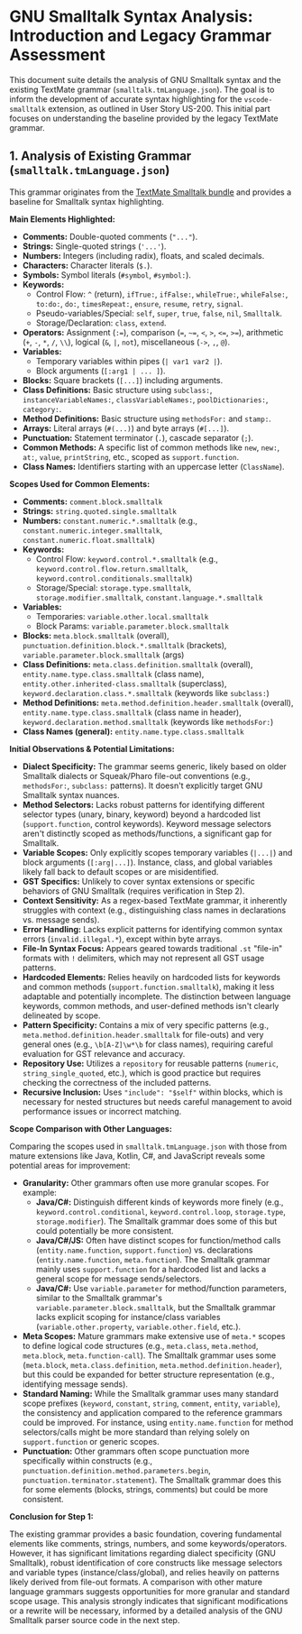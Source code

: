 # GNU Smalltalk Syntax Analysis: Introduction and Legacy Grammar Assessment

This document suite details the analysis of GNU Smalltalk syntax and the existing TextMate grammar (`smalltalk.tmLanguage.json`). The goal is to inform the development of accurate syntax highlighting for the `vscode-smalltalk` extension, as outlined in User Story US-200. This initial part focuses on understanding the baseline provided by the legacy TextMate grammar.

## 1. Analysis of Existing Grammar (`smalltalk.tmLanguage.json`)

This grammar originates from the [TextMate Smalltalk bundle](https://github.com/textmate/smalltalk.tmbundle) and provides a baseline for Smalltalk syntax highlighting.

**Main Elements Highlighted:**

*   **Comments:** Double-quoted comments (`"..."`).
*   **Strings:** Single-quoted strings (`'...'`).
*   **Numbers:** Integers (including radix), floats, and scaled decimals.
*   **Characters:** Character literals (`$.`).
*   **Symbols:** Symbol literals (`#symbol`, `#symbol:`).
*   **Keywords:**
    *   Control Flow: `^` (return), `ifTrue:`, `ifFalse:`, `whileTrue:`, `whileFalse:`, `to:do:`, `do:`, `timesRepeat:`, `ensure`, `resume`, `retry`, `signal`.
    *   Pseudo-variables/Special: `self`, `super`, `true`, `false`, `nil`, `Smalltalk`.
    *   Storage/Declaration: `class`, `extend`.
*   **Operators:** Assignment (`:=`), comparison (`=`, `~=`, `<`, `>`, `<=`, `>=`), arithmetic (`+`, `-`, `*`, `/`, `\\`), logical (`&`, `|`, `not`), miscellaneous (`->`, `,`, `@`).
*   **Variables:**
    *   Temporary variables within pipes (`| var1 var2 |`).
    *   Block arguments (`[:arg1 | ... ]`).
*   **Blocks:** Square brackets (`[...]`) including arguments.
*   **Class Definitions:** Basic structure using `subclass:`, `instanceVariableNames:`, `classVariableNames:`, `poolDictionaries:`, `category:`.
*   **Method Definitions:** Basic structure using `methodsFor:` and `stamp:`.
*   **Arrays:** Literal arrays (`#(...)`) and byte arrays (`#[...]`).
*   **Punctuation:** Statement terminator (`.`), cascade separator (`;`).
*   **Common Methods:** A specific list of common methods like `new`, `new:`, `at:`, `value`, `printString`, etc., scoped as `support.function`.
*   **Class Names:** Identifiers starting with an uppercase letter (`ClassName`).


**Scopes Used for Common Elements:**

*   **Comments:** `comment.block.smalltalk`
*   **Strings:** `string.quoted.single.smalltalk`
*   **Numbers:** `constant.numeric.*.smalltalk` (e.g., `constant.numeric.integer.smalltalk`, `constant.numeric.float.smalltalk`)
*   **Keywords:**
    *   Control Flow: `keyword.control.*.smalltalk` (e.g., `keyword.control.flow.return.smalltalk`, `keyword.control.conditionals.smalltalk`)
    *   Storage/Special: `storage.type.smalltalk`, `storage.modifier.smalltalk`, `constant.language.*.smalltalk`
*   **Variables:**
    *   Temporaries: `variable.other.local.smalltalk`
    *   Block Params: `variable.parameter.block.smalltalk`
*   **Blocks:** `meta.block.smalltalk` (overall), `punctuation.definition.block.*.smalltalk` (brackets), `variable.parameter.block.smalltalk` (args)
*   **Class Definitions:** `meta.class.definition.smalltalk` (overall), `entity.name.type.class.smalltalk` (class name), `entity.other.inherited-class.smalltalk` (superclass), `keyword.declaration.class.*.smalltalk` (keywords like `subclass:`)
*   **Method Definitions:** `meta.method.definition.header.smalltalk` (overall), `entity.name.type.class.smalltalk` (class name in header), `keyword.declaration.method.smalltalk` (keywords like `methodsFor:`)
*   **Class Names (general):** `entity.name.type.class.smalltalk`

**Initial Observations & Potential Limitations:**

*   **Dialect Specificity:** The grammar seems generic, likely based on older Smalltalk dialects or Squeak/Pharo file-out conventions (e.g., `methodsFor:`, `subclass:` patterns). It doesn't explicitly target GNU Smalltalk syntax nuances.
*   **Method Selectors:** Lacks robust patterns for identifying different selector types (unary, binary, keyword) beyond a hardcoded list (`support.function`, control keywords). Keyword message selectors aren't distinctly scoped as methods/functions, a significant gap for Smalltalk.
*   **Variable Scopes:** Only explicitly scopes temporary variables (`|...|`) and block arguments (`[:arg|...]`). Instance, class, and global variables likely fall back to default scopes or are misidentified.
*   **GST Specifics:** Unlikely to cover syntax extensions or specific behaviors of GNU Smalltalk (requires verification in Step 2).
*   **Context Sensitivity:** As a regex-based TextMate grammar, it inherently struggles with context (e.g., distinguishing class names in declarations vs. message sends).
*   **Error Handling:** Lacks explicit patterns for identifying common syntax errors (`invalid.illegal.*`), except within byte arrays.
*   **File-In Syntax Focus:** Appears geared towards traditional `.st` "file-in" formats with `!` delimiters, which may not represent all GST usage patterns.
*   **Hardcoded Elements:** Relies heavily on hardcoded lists for keywords and common methods (`support.function.smalltalk`), making it less adaptable and potentially incomplete. The distinction between language keywords, common methods, and user-defined methods isn't clearly delineated by scope.
*   **Pattern Specificity:** Contains a mix of very specific patterns (e.g., `meta.method.definition.header.smalltalk` for file-outs) and very general ones (e.g., `\b[A-Z]\w*\b` for class names), requiring careful evaluation for GST relevance and accuracy.
*   **Repository Use:** Utilizes a `repository` for reusable patterns (`numeric`, `string_single_quoted`, etc.), which is good practice but requires checking the correctness of the included patterns.
*   **Recursive Inclusion:** Uses `"include": "$self"` within blocks, which is necessary for nested structures but needs careful management to avoid performance issues or incorrect matching.

**Scope Comparison with Other Languages:**

Comparing the scopes used in `smalltalk.tmLanguage.json` with those from mature extensions like Java, Kotlin, C#, and JavaScript reveals some potential areas for improvement:

*   **Granularity:** Other grammars often use more granular scopes. For example:
    *   **Java/C#:** Distinguish different kinds of keywords more finely (e.g., `keyword.control.conditional`, `keyword.control.loop`, `storage.type`, `storage.modifier`). The Smalltalk grammar does some of this but could potentially be more consistent.
    *   **Java/C#/JS:** Often have distinct scopes for function/method calls (`entity.name.function`, `support.function`) vs. declarations (`entity.name.function`, `meta.function`). The Smalltalk grammar mainly uses `support.function` for a hardcoded list and lacks a general scope for message sends/selectors.
    *   **Java/C#:** Use `variable.parameter` for method/function parameters, similar to the Smalltalk grammar's `variable.parameter.block.smalltalk`, but the Smalltalk grammar lacks explicit scoping for instance/class variables (`variable.other.property`, `variable.other.field`, etc.).
*   **Meta Scopes:** Mature grammars make extensive use of `meta.*` scopes to define logical code structures (e.g., `meta.class`, `meta.method`, `meta.block`, `meta.function-call`). The Smalltalk grammar uses some (`meta.block`, `meta.class.definition`, `meta.method.definition.header`), but this could be expanded for better structure representation (e.g., identifying message sends).
*   **Standard Naming:** While the Smalltalk grammar uses many standard scope prefixes (`keyword`, `constant`, `string`, `comment`, `entity`, `variable`), the consistency and application compared to the reference grammars could be improved. For instance, using `entity.name.function` for method selectors/calls might be more standard than relying solely on `support.function` or generic scopes.
*   **Punctuation:** Other grammars often scope punctuation more specifically within constructs (e.g., `punctuation.definition.method.parameters.begin`, `punctuation.terminator.statement`). The Smalltalk grammar does this for some elements (blocks, strings, comments) but could be more consistent.

**Conclusion for Step 1:**

The existing grammar provides a basic foundation, covering fundamental elements like comments, strings, numbers, and some keywords/operators. However, it has significant limitations regarding dialect specificity (GNU Smalltalk), robust identification of core constructs like message selectors and variable types (instance/class/global), and relies heavily on patterns likely derived from file-out formats. A comparison with other mature language grammars suggests opportunities for more granular and standard scope usage. This analysis strongly indicates that significant modifications or a rewrite will be necessary, informed by a detailed analysis of the GNU Smalltalk parser source code in the next step.
